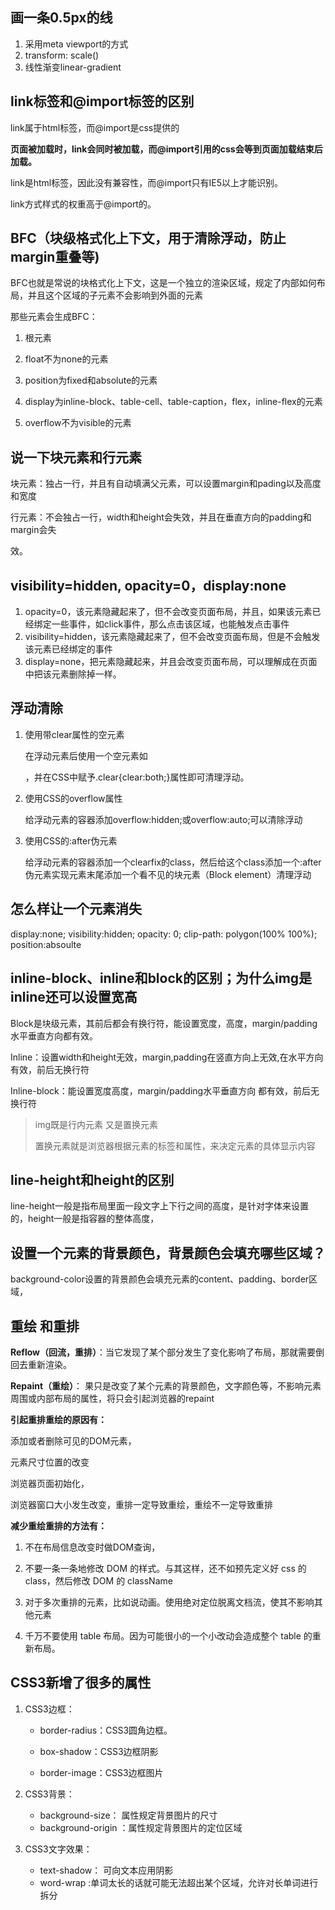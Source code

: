 ## 画一条0.5px的线

1. 采用meta viewport的方式
2. transform: scale() 
3. 线性渐变linear-gradient

## link标签和@import标签的区别

> <style>
>
> ```css
>    @import url(地址)；
> 
>    @import url("地址")；
> 
>    @import “地址”；
> ```
>
>  </style>

link属于html标签，而@import是css提供的

**页面被加载时，link会同时被加载，而@import引用的css会等到页面加载结束后加载。**

link是html标签，因此没有兼容性，而@import只有IE5以上才能识别。

link方式样式的权重高于@import的。

##  BFC（块级格式化上下文，用于清除浮动，防止margin重叠等)

BFC也就是常说的块格式化上下文，这是一个独立的渲染区域，规定了内部如何布局，并且这个区域的子元素不会影响到外面的元素

那些元素会生成BFC：

1. 根元素

2. float不为none的元素
3. position为fixed和absolute的元素
4. display为inline-block、table-cell、table-caption，flex，inline-flex的元素
5. overflow不为visible的元素

## 说一下块元素和行元素

块元素：独占一行，并且有自动填满父元素，可以设置margin和pading以及高度和宽度

行元素：不会独占一行，width和height会失效，并且在垂直方向的padding和margin会失

效。

## visibility=hidden, opacity=0，display:none

1. opacity=0，该元素隐藏起来了，但不会改变页面布局，并且，如果该元素已经绑定一些事件，如click事件，那么点击该区域，也能触发点击事件
2. visibility=hidden，该元素隐藏起来了，但不会改变页面布局，但是不会触发该元素已经绑定的事件
3. display=none，把元素隐藏起来，并且会改变页面布局，可以理解成在页面中把该元素删除掉一样。

## 浮动清除

1. 使用带clear属性的空元素

   在浮动元素后使用一个空元素如<div class="clear"></div>，并在CSS中赋予.clear{clear:both;}属性即可清理浮动。

2. 使用CSS的overflow属性

   给浮动元素的容器添加overflow:hidden;或overflow:auto;可以清除浮动

3. 使用CSS的:after伪元素

   给浮动元素的容器添加一个clearfix的class，然后给这个class添加一个:after伪元素实现元素末尾添加一个看不见的块元素（Block element）清理浮动

## 怎么样让一个元素消失

display:none;  visibility:hidden;  opacity: 0;  clip-path: polygon(100% 100%);  position:absoulte

## inline-block、inline和block的区别；为什么img是inline还可以设置宽高

Block是块级元素，其前后都会有换行符，能设置宽度，高度，margin/padding水平垂直方向都有效。

Inline：设置width和height无效，margin,padding在竖直方向上无效,在水平方向有效，前后无换行符

Inline-block：能设置宽度高度，margin/padding水平垂直方向 都有效，前后无换行符



> img既是行内元素 又是置换元素
>
> 置换元素就是浏览器根据元素的标签和属性，来决定元素的具体显示内容

## line-height和height的区别

line-height一般是指布局里面一段文字上下行之间的高度，是针对字体来设置的，height一般是指容器的整体高度，

## 设置一个元素的背景颜色，背景颜色会填充哪些区域？

background-color设置的背景颜色会填充元素的content、padding、border区域，

## 重绘 和重排

**Reflow（回流，重排）**：当它发现了某个部分发生了变化影响了布局，那就需要倒回去重新渲染。

**Repaint（重绘）**： 果只是改变了某个元素的背景颜色，文字颜色等，不影响元素周围或内部布局的属性，将只会引起浏览器的repaint

**引起重排重绘的原因有：**

添加或者删除可见的DOM元素，

元素尺寸位置的改变

浏览器页面初始化，

浏览器窗口大小发生改变，重排一定导致重绘，重绘不一定导致重排

**减少重绘重排的方法有：**

1. 不在布局信息改变时做DOM查询，

2. 不要一条一条地修改 DOM 的样式。与其这样，还不如预先定义好 css 的 class，然后修改 DOM 的 className
3. 对于多次重排的元素，比如说动画。使用绝对定位脱离文档流，使其不影响其他元素
4. 千万不要使用 table 布局。因为可能很小的一个小改动会造成整个 table 的重新布局。

## CSS3新增了很多的属性

1. CSS3边框：

   - border-radius：CSS3圆角边框。

   - box-shadow：CSS3边框阴影
   - border-image：CSS3边框图片

2. CSS3背景：

   - background-size： 属性规定背景图片的尺寸
   - background-origin ：属性规定背景图片的定位区域

3. CSS3文字效果：

   - text-shadow： 可向文本应用阴影
   - word-wrap :单词太长的话就可能无法超出某个区域，允许对长单词进行拆分